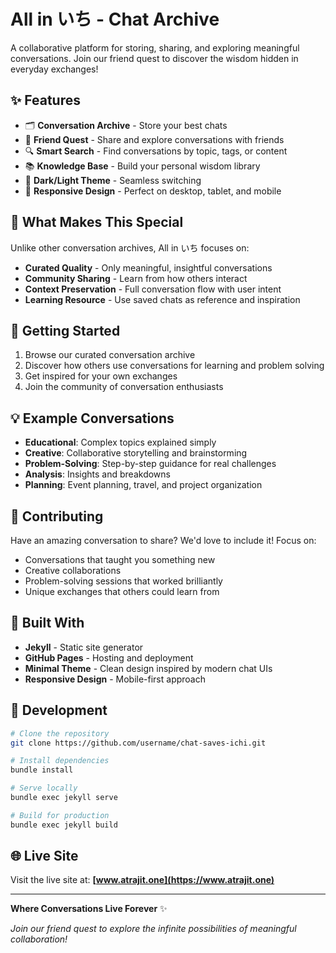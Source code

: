 # All in いち - Chat Archive

A collaborative platform for storing, sharing, and exploring meaningful conversations. Join our friend quest to discover the wisdom hidden in everyday exchanges!

## ✨ Features

- 🗂️ **Conversation Archive** - Store your best chats
- 👥 **Friend Quest** - Share and explore conversations with friends  
- 🔍 **Smart Search** - Find conversations by topic, tags, or content
- 📚 **Knowledge Base** - Build your personal wisdom library
- 🌙 **Dark/Light Theme** - Seamless switching
- 📱 **Responsive Design** - Perfect on desktop, tablet, and mobile

## 🎯 What Makes This Special

Unlike other conversation archives, All in いち focuses on:
- **Curated Quality** - Only meaningful, insightful conversations
- **Community Sharing** - Learn from how others interact
- **Context Preservation** - Full conversation flow with user intent
- **Learning Resource** - Use saved chats as reference and inspiration

## 🚀 Getting Started

1. Browse our curated conversation archive
2. Discover how others use conversations for learning and problem solving
3. Get inspired for your own exchanges
4. Join the community of conversation enthusiasts

## 💡 Example Conversations

- **Educational**: Complex topics explained simply
- **Creative**: Collaborative storytelling and brainstorming  
- **Problem-Solving**: Step-by-step guidance for real challenges
- **Analysis**: Insights and breakdowns
- **Planning**: Event planning, travel, and project organization

## 🤝 Contributing

Have an amazing conversation to share? We'd love to include it! Focus on:
- Conversations that taught you something new
- Creative collaborations
- Problem-solving sessions that worked brilliantly  
- Unique exchanges that others could learn from

## 🔧 Built With

- **Jekyll** - Static site generator
- **GitHub Pages** - Hosting and deployment
- **Minimal Theme** - Clean design inspired by modern chat UIs
- **Responsive Design** - Mobile-first approach

## 🚀 Development

```bash
# Clone the repository
git clone https://github.com/username/chat-saves-ichi.git

# Install dependencies
bundle install

# Serve locally
bundle exec jekyll serve

# Build for production
bundle exec jekyll build
```

## 🌐 Live Site

Visit the live site at: **[www.atrajit.one](https://www.atrajit.one)**

---

**Where Conversations Live Forever** ✨

*Join our friend quest to explore the infinite possibilities of meaningful collaboration!*

